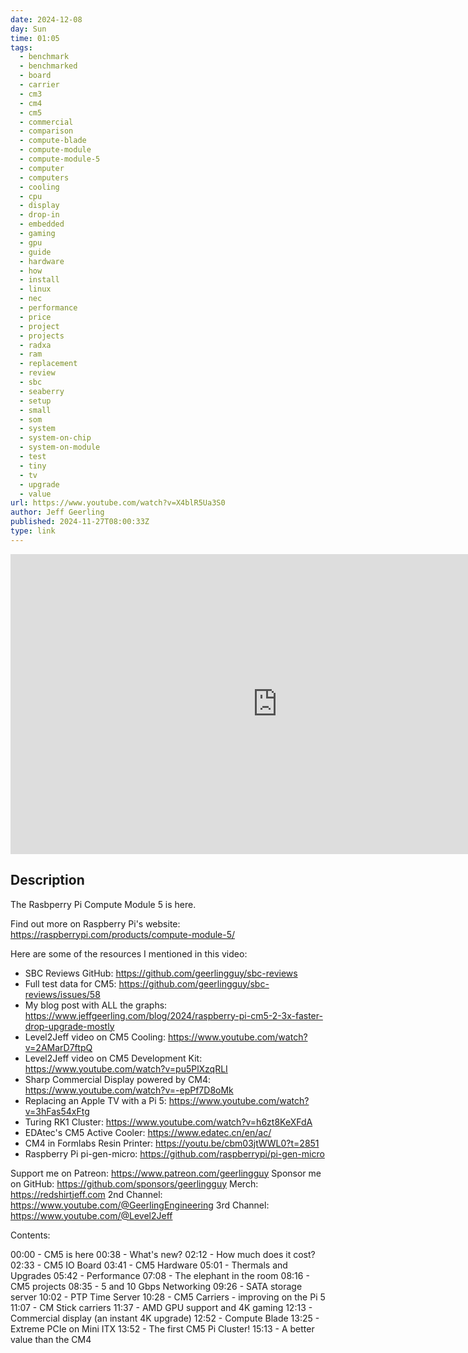 ```yaml
---
date: 2024-12-08
day: Sun
time: 01:05
tags:
  - benchmark
  - benchmarked
  - board
  - carrier
  - cm3
  - cm4
  - cm5
  - commercial
  - comparison
  - compute-blade
  - compute-module
  - compute-module-5
  - computer
  - computers
  - cooling
  - cpu
  - display
  - drop-in
  - embedded
  - gaming
  - gpu
  - guide
  - hardware
  - how
  - install
  - linux
  - nec
  - performance
  - price
  - project
  - projects
  - radxa
  - ram
  - replacement
  - review
  - sbc
  - seaberry
  - setup
  - small
  - som
  - system
  - system-on-chip
  - system-on-module
  - test
  - tiny
  - tv
  - upgrade
  - value
url: https://www.youtube.com/watch?v=X4blR5Ua3S0
author: Jeff Geerling
published: 2024-11-27T08:00:33Z
type: link
---
```


<iframe width="854" height="480" src="https://www.youtube.com/embed/X4blR5Ua3S0" frameborder="0" allowfullscreen></iframe>

## Description
The Rasbperry Pi Compute Module 5 is here.

Find out more on Raspberry Pi's website: https://raspberrypi.com/products/compute-module-5/

Here are some of the resources I mentioned in this video:

  - SBC Reviews GitHub: https://github.com/geerlingguy/sbc-reviews
  - Full test data for CM5: https://github.com/geerlingguy/sbc-reviews/issues/58
  - My blog post with ALL the graphs: https://www.jeffgeerling.com/blog/2024/raspberry-pi-cm5-2-3x-faster-drop-upgrade-mostly
  - Level2Jeff video on CM5 Cooling: https://www.youtube.com/watch?v=2AMarD7ftpQ
  - Level2Jeff video on CM5 Development Kit: https://www.youtube.com/watch?v=pu5PlXzqRLI
  - Sharp Commercial Display powered by CM4: https://www.youtube.com/watch?v=-epPf7D8oMk
  - Replacing an Apple TV with a Pi 5: https://www.youtube.com/watch?v=3hFas54xFtg
  - Turing RK1 Cluster: https://www.youtube.com/watch?v=h6zt8KeXFdA
  - EDAtec's CM5 Active Cooler: https://www.edatec.cn/en/ac/
  - CM4 in Formlabs Resin Printer: https://youtu.be/cbm03jtWWL0?t=2851
  - Raspberry Pi pi-gen-micro: https://github.com/raspberrypi/pi-gen-micro

Support me on Patreon: https://www.patreon.com/geerlingguy
Sponsor me on GitHub: https://github.com/sponsors/geerlingguy
Merch: https://redshirtjeff.com
2nd Channel: https://www.youtube.com/@GeerlingEngineering
3rd Channel: https://www.youtube.com/@Level2Jeff

Contents:

00:00 - CM5 is here
00:38 - What's new?
02:12 - How much does it cost?
02:33 - CM5 IO Board
03:41 - CM5 Hardware
05:01 - Thermals and Upgrades
05:42 - Performance
07:08 - The elephant in the room
08:16 - CM5 projects
08:35 - 5 and 10 Gbps Networking
09:26 - SATA storage server
10:02 - PTP Time Server
10:28 - CM5 Carriers - improving on the Pi 5
11:07 - CM Stick carriers
11:37 - AMD GPU support and 4K gaming
12:13 - Commercial display (an instant 4K upgrade)
12:52 - Compute Blade
13:25 - Extreme PCIe on Mini ITX
13:52 - The first CM5 Pi Cluster!
15:13 - A better value than the CM4